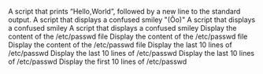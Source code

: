 A script that prints “Hello,World”, followed by a new line to the standard output.
A script that displays a confused smiley "(Ôo)"
A script that displays a confused smiley
A script that displays a confused smiley
Display the content of the /etc/passwd file
Display the content of the /etc/passwd file
Display the content of the /etc/passwd file
Display the last 10 lines of /etc/passwd
Display the last 10 lines of /etc/passwd
Display the last 10 lines of /etc/passwd
Display the first 10 lines of /etc/passwd
